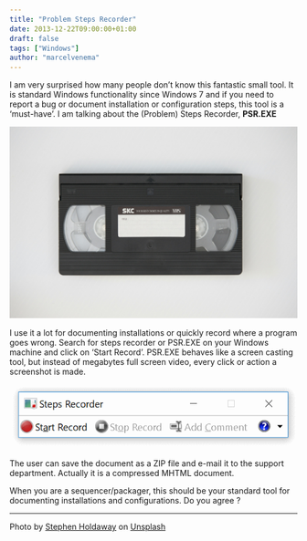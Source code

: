 ```yaml
---
title: "Problem Steps Recorder"
date: 2013-12-22T09:00:00+01:00
draft: false
tags: ["Windows"]
author: "marcelvenema"
---
```


I am very surprised how many people don’t know this fantastic small tool. It is standard Windows functionality since Windows 7 and if you need to report a bug or document installation or configuration steps, this tool is a ‘must-have’. I am talking about the (Problem) Steps Recorder, **PSR.EXE**

![Problem Steps Recorder](title.jpg)

I use it a lot for documenting installations or quickly record where a program goes wrong. Search for steps recorder or PSR.EXE on your Windows machine and click on ‘Start Record’. PSR.EXE behaves like a screen casting tool, but instead of megabytes full screen video, every click or action a screenshot is made.

![Problem Steps Recorder screen](psr.png)

The user can save the document as a ZIP file and e-mail it to the support department. Actually it is a compressed MHTML document.

When you are a sequencer/packager, this should be your standard tool for documenting installations and configurations.
Do you agree ?

---

Photo by <a href="https://unsplash.com/@stecman?utm_content=creditCopyText&utm_medium=referral&utm_source=unsplash">Stephen Holdaway</a> on <a href="https://unsplash.com/photos/black-cassette-tape-on-white-textile-Wa6za80_R_k?utm_content=creditCopyText&utm_medium=referral&utm_source=unsplash">Unsplash</a>
 